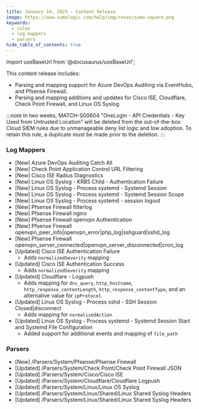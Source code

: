 ```yaml
---
title: January 14, 2025 - Content Release
image: https://www.sumologic.com/help/img/reuse/sumo-square.png
keywords:
  - rules
  - log mappers
  - parsers
hide_table_of_contents: true    
---
```


import useBaseUrl from '@docusaurus/useBaseUrl';



This content release includes:
- Parsing and mapping support for Azure DevOps Auditing via EventHubs, and Pfsense Firewall.
- Parsing and mapping additions and updates for Cisco ISE, Cloudflare, Check Point Firewall, and Linux OS Syslog.

:::note
In two weeks, MATCH-S00604 "OneLogin - API Credentials - Key Used from Untrusted Location" will be deleted from the out-of-the-box Cloud SIEM rules due to unmanageable deny list logic and low adoption. To retain this rule, a duplicate must be made prior to the deletion.
:::

### Log Mappers
- [New] Azure DevOps Auditing Catch All
- [New] Check Point Application Control URL Filtering
- [New] Cisco ISE Radius Diagnostics
- [New] Linux OS Syslog - KRB5 Child - Authentication Failure
- [New] Linux OS Syslog - Process systemd - Systemd Session
- [New] Linux OS Syslog - Process systemd - Systemd Session Scope
- [New] Linux OS Syslog - Process systemd - session logout
- [New] Pfsense Firewall filterlog
- [New] Pfsense Firewall nginx
- [New] Pfsense Firewall openvpn Authentication
- [New] Pfsense Firewall openvpn_peer_info|openvpn_error|php_log|sshguard|sshd_log
- [New] Pfsense Firewall openvpn_server_connected|openvpn_server_disconnected|cron_log
- [Updated] Cisco ISE Authentication Failure
    - Adds `normalizedSeverity` mapping
- [Updated] Cisco ISE Authentication Success
    - Adds `normalizedSeverity` mapping
- [Updated] Cloudflare - Logpush
    - Adds mapping for `dns_query`, `http_hostname`, `http_response_contentLength`, `http_response_contentType`, and an alternative value for `ipProtocol`.
- [Updated] Linux OS Syslog - Process sshd - SSH Session Closed|disconnect
    - Adds mapping for `normalizedAction`
- [Updated] Linux OS Syslog - Process systemd - Systemd Session Start and Systemd File Configuration
    - Added support for additional events and mapping of `file_path`

### Parsers
- [New] /Parsers/System/Pfsense/Pfsense Firewall
- [Updated] /Parsers/System/Check Point/Check Point Firewall JSON
- [Updated] /Parsers/System/Cisco/Cisco ISE
- [Updated] /Parsers/System/Cloudflare/Cloudflare Logpush
- [Updated] /Parsers/System/Linux/Linux OS Syslog
- [Updated] /Parsers/System/Linux/Shared/Linux Shared Syslog Headers
- [Updated] /Parsers/System/Linux/Shared/Linux Shared Syslog Headers
